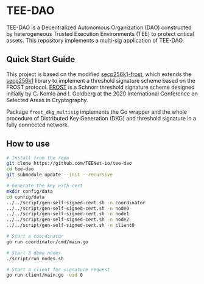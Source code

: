 # TEE-DAO
TEE-DAO is a Decentralized Autonomous Organization (DAO) constructed by heterogeneous Trusted Execution Environments (TEE) to protect critical assets. This repository implements a multi-sig application of TEE-DAO.

## Quick Start Guide
This project is based on the modified [secp256k1-frost](https://github.com/Payson1019/secp256k1-frost), which extends the [secp256k1](https://github.com/bitcoin-core/secp256k1) library to implement a threshold signature scheme based on the FROST protocol. [FROST](https://eprint.iacr.org/2020/852) is a Schnorr threshold signature scheme designed initially by C. Komlo and I. Goldberg at the 2020 International Conference on Selected Areas in Cryptography.

Package `frost_dkg_multisig`  implements the Go wrapper and the whole procedure of Distributed Key Generation (DKG) and threshold signature in a fully connected network.

## How to use
```bash
# Install from the repo
git clone https://github.com/TEENet-io/tee-dao
cd tee-dao
git submodule update --init --recursive

# Generate the key with cert
mkdir config/data
cd config/data
../../script/gen-self-signed-cert.sh -n coordinator
../../script/gen-self-signed-cert.sh -n node0
../../script/gen-self-signed-cert.sh -n node1
../../script/gen-self-signed-cert.sh -n node2
../../script/gen-self-signed-cert.sh -n client0

# Start a coordinator
go run coordinator/cmd/main.go 

# Start 3 demo nodes
./script/run_nodes.sh

# Start a client for signature request
go run client/main.go -uid 0
```

